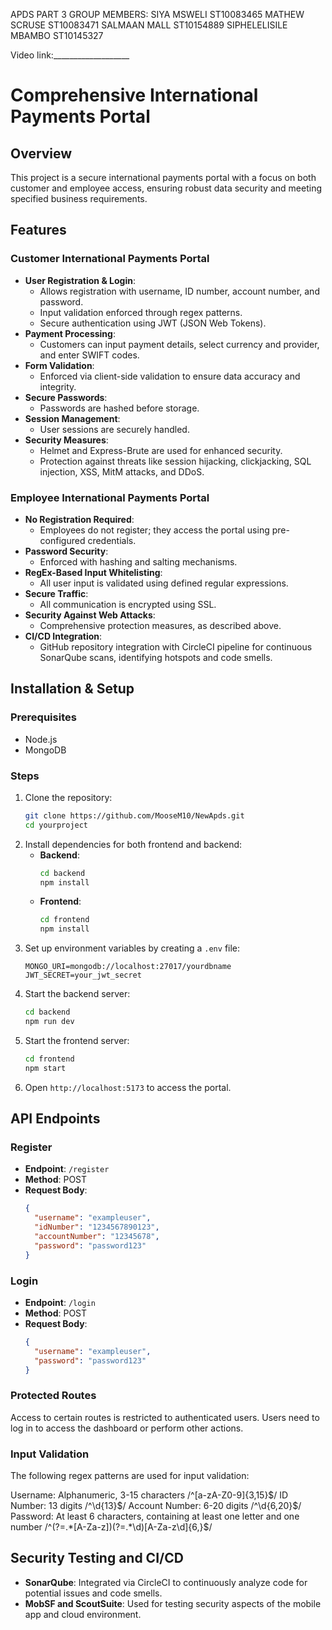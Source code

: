 APDS PART 3
GROUP MEMBERS:
SIYA MSWELI ST10083465
MATHEW SCRUSE ST10083471
SALMAAN MALL ST10154889
SIPHELELISILE MBAMBO ST10145327

Video link:___________________


# Comprehensive International Payments Portal

## Overview
This project is a secure international payments portal with a focus on both customer and employee access, ensuring robust data security and meeting specified business requirements.

## Features

### Customer International Payments Portal
- **User Registration & Login**: 
  - Allows registration with username, ID number, account number, and password.
  - Input validation enforced through regex patterns.
  - Secure authentication using JWT (JSON Web Tokens).
- **Payment Processing**:
  - Customers can input payment details, select currency and provider, and enter SWIFT codes.
- **Form Validation**:
  - Enforced via client-side validation to ensure data accuracy and integrity.
- **Secure Passwords**:
  - Passwords are hashed before storage.
- **Session Management**:
  - User sessions are securely handled.
- **Security Measures**:
  - Helmet and Express-Brute are used for enhanced security.
  - Protection against threats like session hijacking, clickjacking, SQL injection, XSS, MitM attacks, and DDoS.

### Employee International Payments Portal
- **No Registration Required**:
  - Employees do not register; they access the portal using pre-configured credentials.
- **Password Security**:
  - Enforced with hashing and salting mechanisms.
- **RegEx-Based Input Whitelisting**:
  - All user input is validated using defined regular expressions.
- **Secure Traffic**:
  - All communication is encrypted using SSL.
- **Security Against Web Attacks**:
  - Comprehensive protection measures, as described above.
- **CI/CD Integration**:
  - GitHub repository integration with CircleCI pipeline for continuous SonarQube scans, identifying hotspots and code smells.

## Installation & Setup

### Prerequisites
- Node.js
- MongoDB

### Steps
1. Clone the repository:
   ```bash
   git clone https://github.com/MooseM10/NewApds.git
   cd yourproject
   ```
2. Install dependencies for both frontend and backend:
   - **Backend**:
     ```bash
     cd backend
     npm install
     ```
   - **Frontend**:
     ```bash
     cd frontend
     npm install
     ```
3. Set up environment variables by creating a `.env` file:
   ```plaintext
   MONGO_URI=mongodb://localhost:27017/yourdbname
   JWT_SECRET=your_jwt_secret
   ```
4. Start the backend server:
   ```bash
   cd backend
   npm run dev
   ```
5. Start the frontend server:
   ```bash
   cd frontend
   npm start
   ```
6. Open `http://localhost:5173` to access the portal.

## API Endpoints

### Register
- **Endpoint**: `/register`
- **Method**: POST
- **Request Body**:
  ```json
  {
    "username": "exampleuser",
    "idNumber": "1234567890123",
    "accountNumber": "12345678",
    "password": "password123"
  }
  ```

### Login
- **Endpoint**: `/login`
- **Method**: POST
- **Request Body**:
  ```json
  {
    "username": "exampleuser",
    "password": "password123"
  }
  ```
  
### Protected Routes
Access to certain routes is restricted to authenticated users. Users need to log in to access the dashboard or perform other actions.

### Input Validation
The following regex patterns are used for input validation:

Username: Alphanumeric, 3-15 characters
/^[a-zA-Z0-9]{3,15}$/
ID Number: 13 digits
/^\d{13}$/
Account Number: 6-20 digits
/^\d{6,20}$/
Password: At least 6 characters, containing at least one letter and one number
/^(?=.*[A-Za-z])(?=.*\d)[A-Za-z\d]{6,}$/

## Security Testing and CI/CD
- **SonarQube**: Integrated via CircleCI to continuously analyze code for potential issues and code smells.
- **MobSF and ScoutSuite**: Used for testing security aspects of the mobile app and cloud environment.


